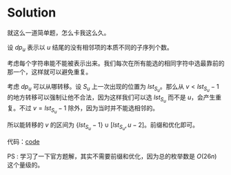 # Solution

就这么一道简单题，怎么卡我这么久。

设 $dp_u$ 表示以 $u$ 结尾的没有相邻项的本质不同的子序列个数。

考虑每个字符串能不能被表示出来。我们每次在所有能选的相同字符中选最靠前的那一个，这样就可以避免重复。

考虑 $dp_u$ 可以从哪转移。设 $S_u$ 上一次出现的位置为 $lst_{S_u}$。那么从 $v<lst_{S_u}-1$ 的地方转移可以强制让他不合法，因为这样我们可以选 $lst_{S_u}$ 而不是 $u$，会产生重复。不过 $v=lst_{S_u}-1$ 除外，因为当时并不能选相邻的。

所以能转移的 $v$ 的区间为 $\{lst_{S_u}-1\} \cup[lst_{S_u},u-2]$。前缀和优化即可。

代码：[code](https://atcoder.jp/contests/abc214/submissions/43278779)

PS : 学习了一下官方题解，其实不需要前缀和优化，因为总的枚举数是 $O(26n)$ 这个量级的。